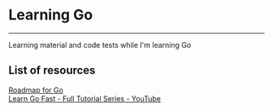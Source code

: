 # Learning Go

---

Learning material and code tests while I'm learning Go

## List of resources
[Roadmap for Go](https://roadmap.sh/golang)  
[Learn Go Fast - Full Tutorial Series - YouTube](https://www.youtube.com/playlist?list=PLstEdxtNm3vt_Ft-_MSzvgE98WwdsOIUG)
